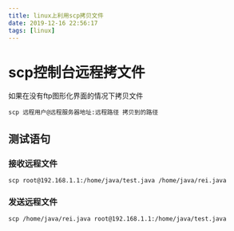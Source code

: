 ```yaml
---
title: linux上利用scp拷贝文件
date: 2019-12-16 22:56:17
tags: [linux]
---
```


# scp控制台远程拷文件

如果在没有ftp图形化界面的情况下拷贝文件



```
scp 远程用户@远程服务器地址:远程路径 拷贝到的路径
```



## 测试语句

### 接收远程文件

```
scp root@192.168.1.1:/home/java/test.java /home/java/rei.java
```

### 发送远程文件

```
scp /home/java/rei.java root@192.168.1.1:/home/java/test.java
```



 